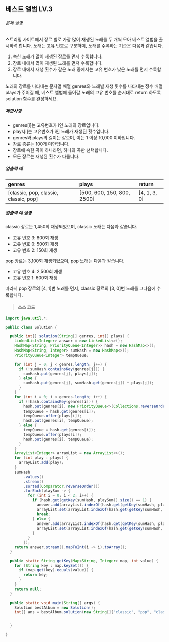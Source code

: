 ## 베스트 앨범 LV.3

###### 문제 설명

스트리밍 사이트에서 장르 별로 가장 많이 재생된 노래를 두 개씩 모아 베스트 앨범을 출시하려 합니다. 노래는 고유 번호로 구분하며, 노래를 수록하는 기준은 다음과 같습니다.

1. 속한 노래가 많이 재생된 장르를 먼저 수록합니다.
2. 장르 내에서 많이 재생된 노래를 먼저 수록합니다.
3. 장르 내에서 재생 횟수가 같은 노래 중에서는 고유 번호가 낮은 노래를 먼저 수록합니다.

노래의 장르를 나타내는 문자열 배열 genres와 노래별 재생 횟수를 나타내는 정수 배열 plays가 주어질 때, 베스트 앨범에 들어갈 노래의 고유 번호를 순서대로 return 하도록 solution 함수를 완성하세요.

##### 제한사항

- genres[i]는 고유번호가 i인 노래의 장르입니다.
- plays[i]는 고유번호가 i인 노래가 재생된 횟수입니다.
- genres와 plays의 길이는 같으며, 이는 1 이상 10,000 이하입니다.
- 장르 종류는 100개 미만입니다.
- 장르에 속한 곡이 하나라면, 하나의 곡만 선택합니다.
- 모든 장르는 재생된 횟수가 다릅니다.

##### 입출력 예

| genres                                | plays                      | return       |
| :------------------------------------ | :------------------------- | :----------- |
| [classic, pop, classic, classic, pop] | [500, 600, 150, 800, 2500] | [4, 1, 3, 0] |

##### 입출력 예 설명

classic 장르는 1,450회 재생되었으며, classic 노래는 다음과 같습니다.

- 고유 번호 3: 800회 재생
- 고유 번호 0: 500회 재생
- 고유 번호 2: 150회 재생

pop 장르는 3,100회 재생되었으며, pop 노래는 다음과 같습니다.

- 고유 번호 4: 2,500회 재생
- 고유 번호 1: 600회 재생

따라서 pop 장르의 [4, 1]번 노래를 먼저, classic 장르의 [3, 0]번 노래를 그다음에 수록합니다.

> #### 소스 코드
```java
import java.util.*;

public class Solution {

  public int[] solution(String[] genres, int[] plays) {
    LinkedList<Integer> answer = new LinkedList<>();
    HashMap<String, PriorityQueue<Integer>> hash = new HashMap<>();
    HashMap<String, Integer> sumHash = new HashMap<>();
    PriorityQueue<Integer> tempQueue;

    for (int j = 0; j < genres.length; j++) {
      if (!sumHash.containsKey(genres[j])) {
        sumHash.put(genres[j], plays[j]);
      } else {
        sumHash.put(genres[j], sumHash.get(genres[j]) + plays[j]);
      }
    }
    for (int i = 0; i < genres.length; i++) {
      if (!hash.containsKey(genres[i])) {
        hash.put(genres[i], new PriorityQueue<>(Collections.reverseOrder()));
        tempQueue = hash.get(genres[i]);
        tempQueue.offer(plays[i]);
        hash.put(genres[i], tempQueue);
      } else {
        tempQueue = hash.get(genres[i]);
        tempQueue.offer(plays[i]);
        hash.put(genres[i], tempQueue);
      }
    }
    ArrayList<Integer> arrayList = new ArrayList<>();
    for (int play : plays) {
      arrayList.add(play);
    }
    sumHash
        .values()
        .stream()
        .sorted(Comparator.reverseOrder())
        .forEach(playSum -> {
          for (int i = 0; i < 2; i++) {
            if (hash.get(getKey(sumHash, playSum)).size() == 1) {
              answer.add(arrayList.indexOf(hash.get(getKey(sumHash, playSum)).peek()));
              arrayList.set(arrayList.indexOf(hash.get(getKey(sumHash, playSum)).poll()), -1);
              break;
            } else {
              answer.add(arrayList.indexOf(hash.get(getKey(sumHash, playSum)).peek()));
              arrayList.set(arrayList.indexOf(hash.get(getKey(sumHash, playSum)).poll()), -1);
            }
          }
        });
    return answer.stream().mapToInt(i -> i).toArray();
  }

  public static String getKey(Map<String, Integer> map, int value) {
    for (String key : map.keySet()) {
      if (map.get(key).equals(value)) {
        return key;
      }
    }
    return null;
  }

  public static void main(String[] args) {
    Solution bestAlbum = new Solution();
    int[] ans = bestAlbum.solution(new String[]{"classic", "pop", "classic", "pop", "classic", "classic"}, new int[]{400, 600, 150, 2500, 500, 500});


  }

}
```

